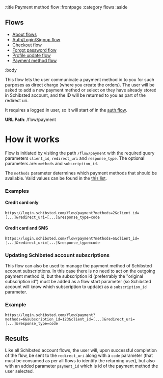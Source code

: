 :title Payment method flow
:frontpage
:category flows
:aside
## Flows
- [About flows](/flows/flows/)
- [Auth/Login/Signup flow](/flows/auth-flow/)
- [Checkout flow](/flows/checkout-flow/)
- [Forgot password flow](/flows/password-flow/)
- [Profile update flow](/flows/profile-update-flow/)
- [Payment method flow](/flows/payment-method-flow/)

:body

This flow lets the user communicate a payment method id to you for such purposes as direct charge (where you create the orders). The user will be asked to add a new payment method or select on they have already stored in Schibsted account, and the ID will be returned to you as part of the redirect uri.

It requires a logged in user, so it will start of in the [auth flow](/flows/auth-flow/).

**URL Path**: /flow/payment

# How it works

Flow is initiated by visiting the path `/flow/payment` with the required query parameters `client_id`, `redirect_uri` and `response_type`.  The optional parameters are: `methods` and `subscription_id`.

The `methods` parameter determines which payment methods that should be available. Valid values can be found in the [this list](/types/order/#payment-options).

### Examples

#### Credit card only
`https://login.schibsted.com/flow/payment?methods=2&client_id=[...]&redirect_uri=[...]&response_type=code`

#### Credit card and SMS
`https://login.schibsted.com/flow/payment?methods=6&client_id=[...]&redirect_uri=[...]&response_type=code`


### Updating Schibsted account subscriptions

This flow can also be used to manage the payment method of Schibsted account subscriptions. In this case there is no need to act on the outgoing payment method id, but the subscription id (preferrably the "original subscription id") must be added as a flow start parameter (so Schibsted account will know which subscription to update) as a `subscription_id` parameter.

### Example

`https://login.schibsted.com/flow/payment?methods=6&subscription_id=123&client_id=[...]&redirect_uri=[...]&response_type=code`

## Results

Like all Schibsted account flows, the user will, upon successful completion of the flow, be sent to the `redirect_uri` along with a `code` parameter (that must be consumed as per all flows to identify the returning user), but also with an added parameter `payment_id` which is id of the payment method the user selected.

